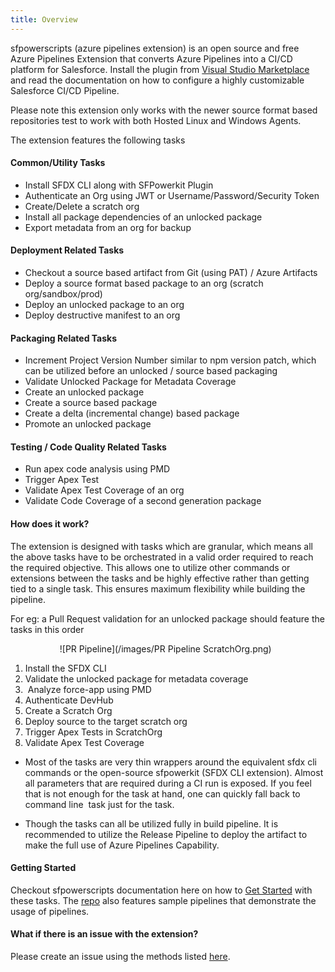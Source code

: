 ```yaml
---
title: Overview
---
```


sfpowerscripts (azure pipelines extension) is an open source and free Azure Pipelines Extension that converts Azure Pipelines into a CI/CD platform for Salesforce. Install the plugin from [Visual Studio Marketplace](https://marketplace.visualstudio.com/items?itemName=AzlamSalam.sfpowerscripts) and read the documentation on how to configure a highly customizable Salesforce CI/CD Pipeline.

Please note this extension only works with the newer source format based repositories test to work with both Hosted Linux and Windows Agents.

The extension features the following tasks

#### Common/Utility Tasks

* Install SFDX CLI along with SFPowerkit Plugin
* Authenticate an Org using JWT or Username/Password/Security Token
* Create/Delete a scratch org
* Install all package dependencies of an unlocked package
* Export metadata from an org for backup

#### Deployment Related Tasks

* Checkout a source based artifact from Git (using PAT) / Azure Artifacts
* Deploy a source format based package to an org (scratch org/sandbox/prod)
* Deploy an unlocked package to an org
* Deploy destructive manifest to an org

#### Packaging Related Tasks

* Increment Project Version Number similar to npm version patch, which can be utilized before an unlocked / source based packaging
* Validate Unlocked Package for Metadata Coverage
* Create an unlocked package
* Create a source based package
* Create a delta (incremental change) based package
* Promote an unlocked package

#### Testing / Code Quality Related Tasks

* Run apex code analysis using PMD
* Trigger Apex Test
* Validate Apex Test Coverage of an org
* Validate Code Coverage of a second generation package

#### How does it work?

The extension is designed with tasks which are granular, which means all the above tasks have to be orchestrated in a valid order required to reach the required objective. This allows one to utilize other commands or extensions between the tasks and be highly effective rather than getting tied to a single task. This ensures maximum flexibility while building the pipeline.

For eg: a Pull Request validation for an unlocked package should feature the tasks in this order

&nbsp; &nbsp; &nbsp; &nbsp; &nbsp; &nbsp; &nbsp; &nbsp; &nbsp; &nbsp;&nbsp;![PR Pipeline](/images/PR Pipeline ScratchOrg.png)

1. Install the SFDX CLI
2. Validate the unlocked package for metadata coverage
3. &nbsp;Analyze force-app using PMD
4. Authenticate DevHub
5. Create a Scratch Org
6. Deploy source to the target scratch org
7. Trigger Apex Tests in ScratchOrg
8. Validate Apex Test Coverage&nbsp;

* Most of the tasks are very thin wrappers around the equivalent sfdx cli commands or the open-source sfpowerkit (SFDX CLI extension). Almost all parameters that are required during a CI run is exposed. If you feel that is not enough for the task at hand, one can quickly fall back to command line&nbsp; task just for the task.&nbsp;

* Though the tasks can all be utilized fully in build pipeline. It is recommended to utilize the Release Pipeline to deploy the artifact to make the full use of Azure Pipelines Capability.

#### Getting Started

Checkout sfpowerscripts documentation here on how to [Get Started](https://sfpowerscripts.com/gettingstarted/) with these tasks. The [repo](https://github.com/azlamsalam/sfpowerscripts/tree/release/SamplePipelines) also features sample pipelines that demonstrate the usage of pipelines.

#### What if there is an issue with the extension?

Please create an issue using the methods listed [here](https://sfpowerscripts.com/support/).